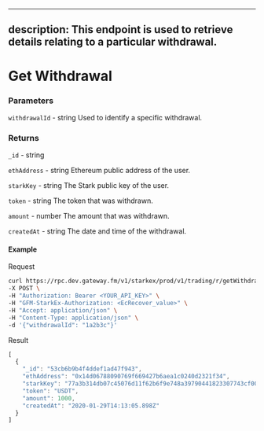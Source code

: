 
---
description: This endpoint is used to retrieve details relating to a particular withdrawal.
---
# **Get Withdrawal**

### **Parameters**

`withdrawalId` - string
Used to identify a specific withdrawal.

### **Returns**
`_id` - string

`ethAddress` - string
Ethereum public address of the user.

`starkKey` - string
The Stark public key of the user.

`token` - string
The token that was withdrawn.

`amount` - number
The amount that was withdrawn.

`createdAt` - string
The date and time of the withdrawal.

#### **Example**

Request

```bash
curl https://rpc.dev.gateway.fm/v1/starkex/prod/v1/trading/r/getWithdrawal \
-X POST \
-H "Authorization: Bearer <YOUR_API_KEY>" \
-H "GFM-StarkEx-Authorization: <EcRecover_value>" \
-H "Accept: application/json" \
-H "Content-Type: application/json" \  
-d '{"withdrawalId": "1a2b3c"}'
```


Result

```javascript
[
  {
    "_id": "53cb6b9b4f4ddef1ad47f943",
    "ethAddress": "0x14d06788090769f669427b6aea1c0240d2321f34",
    "starkKey": "77a3b314db07c45076d11f62b6f9e748a39790441823307743cf00d6597ea43",
    "token": "USDT",
    "amount": 1000,
    "createdAt": "2020-01-29T14:13:05.898Z"
  }
]
```